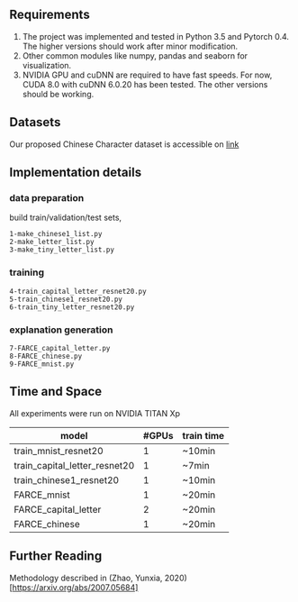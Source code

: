 ## Requirements

1. The project was implemented and tested in Python 3.5 and Pytorch 0.4. The higher versions should work after minor modification.
2. Other common modules like numpy, pandas and seaborn for visualization.
3. NVIDIA GPU and cuDNN are required to have fast speeds. For now, CUDA 8.0 with cuDNN 6.0.20 has been tested. The other versions should be working.

## Datasets

Our proposed Chinese Character dataset is accessible on [link](https://drive.google.com/drive/folders/1ShCuKkRx0Oeso4qRdHkiATFFXmDV4S5B?usp=sharing)


## Implementation details

### data preparation

build train/validation/test sets,

```
1-make_chinese1_list.py
2-make_letter_list.py
3-make_tiny_letter_list.py
```


### training
```
4-train_capital_letter_resnet20.py
5-train_chinese1_resnet20.py
6-train_tiny_letter_resnet20.py
```
### explanation generation
```
7-FARCE_capital_letter.py
8-FARCE_chinese.py
9-FARCE_mnist.py
```
## Time and Space

All experiments were run on NVIDIA TITAN Xp 


model     | #GPUs | train time |
---------|--------|-----|
train_mnist_resnet20     | 1 | ~10min    | 
train_capital_letter_resnet20    | 1 | ~7min    |
train_chinese1_resnet20    | 1 | ~10min    | 
FARCE_mnist     | 1 | ~20min   |
FARCE_capital_letter     | 2 | ~20min    |
FARCE_chinese     | 1 | ~20min   |


## Further Reading
Methodology described in (Zhao, Yunxia, 2020)[https://arxiv.org/abs/2007.05684]
